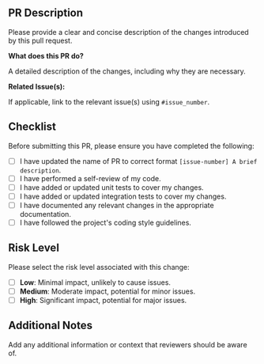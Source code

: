 ## PR Description

Please provide a clear and concise description of the changes introduced by this pull request.

**What does this PR do?**

A detailed description of the changes, including why they are necessary.

**Related Issue(s):**

If applicable, link to the relevant issue(s) using `#issue_number`.

## Checklist

Before submitting this PR, please ensure you have completed the following:

- [ ] I have updated the name of PR to correct format `[issue-number] A brief description`.
- [ ] I have performed a self-review of my code.
- [ ] I have added or updated unit tests to cover my changes.
- [ ] I have added or updated integration tests to cover my changes.
- [ ] I have documented any relevant changes in the appropriate documentation.
- [ ] I have followed the project's coding style guidelines.

## Risk Level

Please select the risk level associated with this change:

- [ ] **Low**: Minimal impact, unlikely to cause issues.
- [ ] **Medium**: Moderate impact, potential for minor issues.
- [ ] **High**: Significant impact, potential for major issues.

## Additional Notes

Add any additional information or context that reviewers should be aware of.